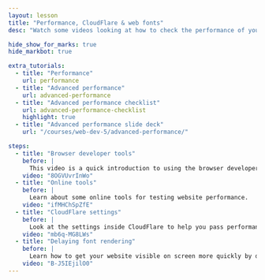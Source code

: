 ```yaml
---
layout: lesson
title: "Performance, CloudFlare & web fonts"
desc: "Watch some videos looking at how to check the performance of your website, set up CloudFlare for better performance & delaying font loading."

hide_show_for_marks: true
hide_markbot: true

extra_tutorials:
  - title: "Performance"
    url: performance
  - title: "Advanced performance"
    url: advanced-performance
  - title: "Advanced performance checklist"
    url: advanced-performance-checklist
    highlight: true
  - title: "Advanced performance slide deck"
    url: "/courses/web-dev-5/advanced-performance/"

steps:
  - title: "Browser developer tools"
    before: |
      This video is a quick introduction to using the browser developer tools to test the performance of your website.
    video: "8OGVUvrInWo"
  - title: "Online tools"
    before: |
      Learn about some online tools for testing website performance.
    video: "ifMHChSpZfE"
  - title: "CloudFlare settings"
    before: |
      Look at the settings inside CloudFlare to help you pass performance tests.
    video: "mb6q-MG8LWs"
  - title: "Delaying font rendering"
    before: |
      Learn how to get your website visible on screen more quickly by delaying the web fonts from rendering.
    video: "B-J5IEjilO0"
---
```

